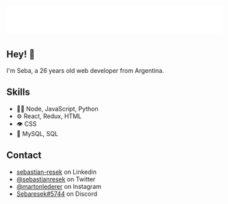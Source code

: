 <h1 align="center">
  <img src="https://raw.githubusercontent.com/martonlederer/martonlederer/master/name.svg" alt="Seba Resek" />
</h1>

## Hey! 👋
I'm Seba, a 26 years old web developer from Argentina.

## Skills
- 👨‍💻 Node, JavaScript, Python
- ⚙️ React, Redux, HTML
- 👁️ CSS 
- 💽 MySQL, SQL

## Contact
- [sebastian-resek](https://www.linkedin.com/in/sebastian-resek-585265266/) on Linkedin
- [@sebastianresek](https://twitter.com/sebastianresek) on Twitter
- [@martonlederer](https://www.instagram.com/sebaresek/) on Instagram
- [Sebaresek#5744](./) on Discord
